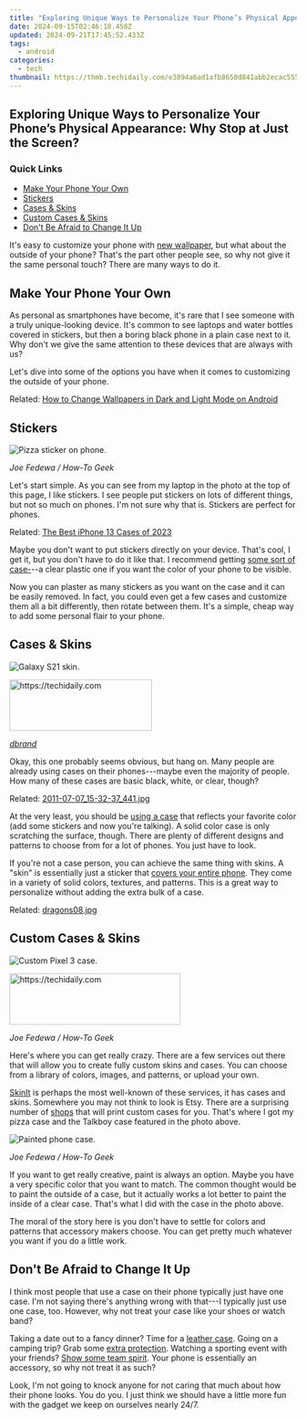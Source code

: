 ```yaml
---
title: "Exploring Unique Ways to Personalize Your Phone’s Physical Appearance: Why Stop at Just the Screen?"
date: 2024-09-15T02:46:18.458Z
updated: 2024-09-21T17:45:52.433Z
tags:
  - android
categories:
  - tech
thumbnail: https://thmb.techidaily.com/e3894a6ad1afb8650d841abb2ecac55565ace18e9f7afc96402da4622392cb76.jpg
---
```


## Exploring Unique Ways to Personalize Your Phone’s Physical Appearance: Why Stop at Just the Screen?

### Quick Links

* [Make Your Phone Your Own](https://facebook-video-files.techidaily.com/broadcast-friendly-techniques-for-fb-live-events/)
* [Stickers](https://instagram-videos.techidaily.com/2024-approved-instagram-video-to-mp3-converting-hacks/)
* [Cases & Skins](https://extra-support.techidaily.com/new-mastering-the-art-of-affordable-data-storage-cloud/)
* [Custom Cases & Skins](https://driver-install.techidaily.com/wacom-essentials-free-secure-digital-pen-software-install/)
* [Don't Be Afraid to Change It Up](https://android-location.techidaily.com/for-people-wanting-to-mock-gps-on-lenovo-thinkphone-devices-drfone-by-drfone-virtual/)

 It's easy to customize your phone with [new wallpaper](https://extra-lessons.techidaily.com/classic-chimes-catalogue-websites-of-worth-for-2024/), but what about the outside of your phone? That's the part other people see, so why not give it the same personal touch? There are many ways to do it.

##  Make Your Phone Your Own

 As personal as smartphones have become, it's rare that I see someone with a truly unique-looking device. It's common to see laptops and water bottles covered in stickers, but then a boring black phone in a plain case next to it. Why don't we give the same attention to these devices that are always with us?

 Let's dive into some of the options you have when it comes to customizing the outside of your phone.

Related: [How to Change Wallpapers in Dark and Light Mode on Android](https://extra-lessons.techidaily.com/classic-chimes-catalogue-websites-of-worth-for-2024/) 

##  Stickers

![Pizza sticker on phone.](https://static1.howtogeekimages.com/wordpress/wp-content/uploads/2021/12/PXL_20211217_220653023_2.jpg) 

_Joe Fedewa / How-To Geek_

 Let's start simple. As you can see from my laptop in the photo at the top of this page, I like stickers. I see people put stickers on lots of different things, but not so much on phones. I'm not sure why that is. Stickers are perfect for phones.

Related: [The Best iPhone 13 Cases of 2023](https://tiktok-video-recordings.techidaily.com/2024-approved-bringing-anime-characters-to-life-jujutsu-kaisen-for-tiktok/) 

 Maybe you don't want to put stickers directly on your device. That's cool, I get it, but you don't have to do it like that. I recommend getting [some sort of case-](https://tiktok-video-recordings.techidaily.com/2024-approved-bringing-anime-characters-to-life-jujutsu-kaisen-for-tiktok/)\--a clear plastic one if you want the color of your phone to be visible.

 Now you can plaster as many stickers as you want on the case and it can be easily removed. In fact, you could even get a few cases and customize them all a bit differently, then rotate between them. It's a simple, cheap way to add some personal flair to your phone.

##  Cases & Skins

![Galaxy S21 skin.](https://static1.howtogeekimages.com/wordpress/wp-content/uploads/2021/12/Mahogany-Galaxy-S21-Skins.jpg) 

<!-- affiliate ads begin -->
<a href="https://aligracehair.sjv.io/c/5597632/2135398/19272" target="_top" id="2135398">
  <img src="//a.impactradius-go.com/display-ad/19272-2135398" border="0" alt="https://techidaily.com" width="250" height="90"/>
</a>
<img height="0" width="0" src="https://aligracehair.sjv.io/i/5597632/2135398/19272" style="position:absolute;visibility:hidden;" border="0" />
<!-- affiliate ads end -->

_[dbrand](https://dbrand.com/shop/samsung-galaxy-s21-skins)_

 Okay, this one probably seems obvious, but hang on. Many people are already using cases on their phones---maybe even the majority of people. How many of these cases are basic black, white, or clear, though?

Related: [2011-07-07\_15-32-37\_441.jpg](https://www.reviewgeek.com/67646/the-best-cases-for-your-new-samsung-galaxy-s21/) 

 At the very least, you should be [using a case](https://www.reviewgeek.com/67646/the-best-cases-for-your-new-samsung-galaxy-s21/) that reflects your favorite color (add some stickers and now you're talking). A solid color case is only scratching the surface, though. There are plenty of different designs and patterns to choose from for a lot of phones. You just have to look.

 If you're not a case person, you can achieve the same thing with skins. A "skin" is essentially just a sticker that [covers your entire phone](https://www.reviewgeek.com/20570/these-dbrand-skins-have-my-gadgets-looking-fresher-than-fresh/). They come in a variety of solid colors, textures, and patterns. This is a great way to personalize without adding the extra bulk of a case.

Related: [dragons08.jpg](https://www.reviewgeek.com/20570/these-dbrand-skins-have-my-gadgets-looking-fresher-than-fresh/) 

##  Custom Cases & Skins

![Custom Pixel 3 case.](https://static1.howtogeekimages.com/wordpress/wp-content/uploads/2021/12/20211217_164712.jpg) 

<!-- affiliate ads begin -->
<a href="https://aligracehair.sjv.io/c/5597632/1868571/19272" target="_top" id="1868571">
  <img src="//a.impactradius-go.com/display-ad/19272-1868571" border="0" alt="https://techidaily.com" width="300" height="90"/>
</a>
<img height="0" width="0" src="https://aligracehair.sjv.io/i/5597632/1868571/19272" style="position:absolute;visibility:hidden;" border="0" />
<!-- affiliate ads end -->

_Joe Fedewa / How-To Geek_

 Here's where you can get really crazy. There are a few services out there that will allow you to create fully custom skins and cases. You can choose from a library of colors, images, and patterns, or upload your own.

[SkinIt](https://www.skinit.com/) is perhaps the most well-known of these services, it has cases and skins. Somewhere you may not think to look is Etsy. There are a surprising number of [shops](https://www.etsy.com/shop/OhSoPrettyCases) that will print custom cases for you. That's where I got my pizza case and the Talkboy case featured in the photo above.

![Painted phone case.](https://static1.howtogeekimages.com/wordpress/wp-content/uploads/2021/12/20211217_164738.jpg) 

_Joe Fedewa / How-To Geek_

 If you want to get really creative, paint is always an option. Maybe you have a very specific color that you want to match. The common thought would be to paint the outside of a case, but it actually works a lot better to paint the inside of a clear case. That's what I did with the case in the photo above.

 The moral of the story here is you don't have to settle for colors and patterns that accessory makers choose. You can get pretty much whatever you want if you do a little work.

##  Don't Be Afraid to Change It Up

 I think most people that use a case on their phone typically just have one case. I'm not saying there's anything wrong with that---I typically just use one case, too. However, why not treat your case like your shoes or watch band?

 Taking a date out to a fancy dinner? Time for a [leather case](https://www.amazon.com/Apple-iPhone-Leather-Case-MagSafe/dp/B09G8QSTJ9/?th=1&tag=htg-v2-3k9ck3v-20&ascsubtag=UUhtgUeUpU207535&asc%5Frefurl=https%3A%2F%2Fwww.howtogeek.com%2F775100%2Fwhy-arent-you-personalizing-the-outside-of-your-phone-too%2F&asc%5Fcampaign=Evergreen). Going on a camping trip? Grab some [extra protection](https://www.amazon.com/Samsung-Galaxy-Rugged-Protective-Cover/dp/B08P2D7Y91?th=1&tag=htg-v2-3k9ck3v-20&ascsubtag=UUhtgUeUpU207535&asc%5Frefurl=https%3A%2F%2Fwww.howtogeek.com%2F775100%2Fwhy-arent-you-personalizing-the-outside-of-your-phone-too%2F&asc%5Fcampaign=Evergreen). Watching a sporting event with your friends? [Show some team spirit](https://www.amazon.com/Skinit-Clear-Phone-Google-Pixel/dp/B09LJYB2BV/?tag=htg-v2-3k9ck3v-20&ascsubtag=UUhtgUeUpU207535&asc%5Frefurl=https%3A%2F%2Fwww.howtogeek.com%2F775100%2Fwhy-arent-you-personalizing-the-outside-of-your-phone-too%2F&asc%5Fcampaign=Evergreen). Your phone is essentially an accessory, so why not treat it as such?

 Look, I'm not going to knock anyone for not caring that much about how their phone looks. You do you. I just think we should have a little more fun with the gadget we keep on ourselves nearly 24/7.

<ins class="adsbygoogle"
     style="display:block"
     data-ad-format="autorelaxed"
     data-ad-client="ca-pub-7571918770474297"
     data-ad-slot="1223367746"></ins>

<ins class="adsbygoogle"
     style="display:block"
     data-ad-client="ca-pub-7571918770474297"
     data-ad-slot="8358498916"
     data-ad-format="auto"
     data-full-width-responsive="true"></ins>



